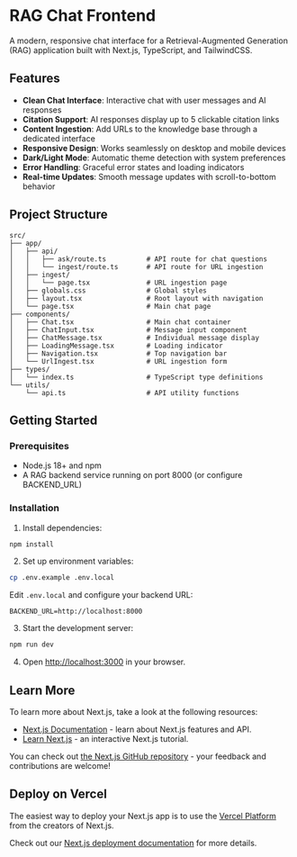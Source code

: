 # RAG Chat Frontend

A modern, responsive chat interface for a Retrieval-Augmented Generation (RAG) application built with Next.js, TypeScript, and TailwindCSS.

## Features

- **Clean Chat Interface**: Interactive chat with user messages and AI responses
- **Citation Support**: AI responses display up to 5 clickable citation links
- **Content Ingestion**: Add URLs to the knowledge base through a dedicated interface
- **Responsive Design**: Works seamlessly on desktop and mobile devices
- **Dark/Light Mode**: Automatic theme detection with system preferences
- **Error Handling**: Graceful error states and loading indicators
- **Real-time Updates**: Smooth message updates with scroll-to-bottom behavior

## Project Structure

```
src/
├── app/
│   ├── api/
│   │   ├── ask/route.ts          # API route for chat questions
│   │   └── ingest/route.ts       # API route for URL ingestion
│   ├── ingest/
│   │   └── page.tsx              # URL ingestion page
│   ├── globals.css               # Global styles
│   ├── layout.tsx                # Root layout with navigation
│   └── page.tsx                  # Main chat page
├── components/
│   ├── Chat.tsx                  # Main chat container
│   ├── ChatInput.tsx             # Message input component
│   ├── ChatMessage.tsx           # Individual message display
│   ├── LoadingMessage.tsx        # Loading indicator
│   ├── Navigation.tsx            # Top navigation bar
│   └── UrlIngest.tsx             # URL ingestion form
├── types/
│   └── index.ts                  # TypeScript type definitions
└── utils/
    └── api.ts                    # API utility functions
```

## Getting Started

### Prerequisites

- Node.js 18+ and npm
- A RAG backend service running on port 8000 (or configure BACKEND_URL)

### Installation

1. Install dependencies:
```bash
npm install
```

2. Set up environment variables:
```bash
cp .env.example .env.local
```

Edit `.env.local` and configure your backend URL:
```
BACKEND_URL=http://localhost:8000
```

3. Start the development server:
```bash
npm run dev
```

4. Open [http://localhost:3000](http://localhost:3000) in your browser.

## Learn More

To learn more about Next.js, take a look at the following resources:

- [Next.js Documentation](https://nextjs.org/docs) - learn about Next.js features and API.
- [Learn Next.js](https://nextjs.org/learn) - an interactive Next.js tutorial.

You can check out [the Next.js GitHub repository](https://github.com/vercel/next.js) - your feedback and contributions are welcome!

## Deploy on Vercel

The easiest way to deploy your Next.js app is to use the [Vercel Platform](https://vercel.com/new?utm_medium=default-template&filter=next.js&utm_source=create-next-app&utm_campaign=create-next-app-readme) from the creators of Next.js.

Check out our [Next.js deployment documentation](https://nextjs.org/docs/app/building-your-application/deploying) for more details.
